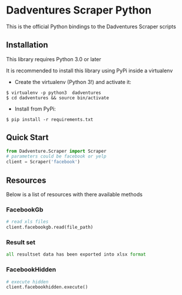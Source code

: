# Dadventures Scraper Python 
This is the official Python bindings to the Dadventures Scraper scripts

## Installation
This library requires Python 3.0 or later

It is recommended to install this library using PyPi inside a virtualenv
* Create the virtualenv (Python 3!) and activate it:
```
$ virtualenv -p python3  dadventures
$ cd dadventures && source bin/activate
```
* Install from PyPi:
```
$ pip install -r requirements.txt
```

## Quick Start

```python
from Dadventure.Scraper import Scraper
# parameters could be facebook or yelp
client = Scraper('facebook') 
```

## Resources
Below is a list of resources with there available methods

### FacebookGb
```python
# read xls files
client.facebookgb.read(file_path)
```
### Result set 
```python 
all resultset data has been exported into xlsx format
```
### FacebookHidden
```python
# execute hidden 
client.facebookhidden.execute()
```

